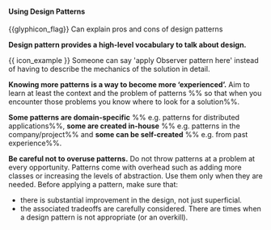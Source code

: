 <div id="title">

#### Using Design Patterns

</div>

<span id="prereqs"></span>

<span id="outcomes">{{glyphicon_flag}} Can explain pros and cons of design patterns</span>

<div id="body">

**Design pattern provides a high-level vocabulary to talk about design.**

<tip-box> 

{{ icon_example }} Someone can say 'apply Observer pattern here' instead of having to describe the mechanics of the solution in detail.

</tip-box>

**Knowing more patterns is a way to become more ‘experienced’.** Aim to learn at least the context and the problem of patterns %%&nbsp;so that when you encounter those problems you know where to look for a solution%%. 

**Some patterns are domain-specific** %%&nbsp;e.g. patterns for distributed applications%%, **some are created in-house** %%&nbsp;e.g. patterns in the company/project%% and **some can be self-created** %%&nbsp;e.g. from past experience%%.

**Be careful not to overuse patterns.** Do not throw patterns at a problem at every opportunity. Patterns come with overhead such as adding more classes or increasing the levels of abstraction. Use them only when they are needed. Before applying a pattern, make sure that:
* there is substantial improvement in  the design, not just superficial.
* the associated tradeoffs are carefully considered. There are times when a design pattern is not appropriate (or an overkill).

</div>

<div id="extras">
</div>
